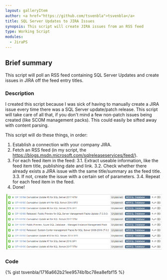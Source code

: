 ```yaml
---
layout: galleryItem
author: <a href="https://github.com/tsvenbla">tsvenbla</a>
title: SQL Server Updates to JIRA Issues
synopsis: This script will create JIRA issues from an RSS feed
type: Working Script
modules:
  - JiraPS
---
```


## Brief summary
This script will poll an RSS feed containing SQL Server Updates and create issues in JIRA off the feed entry titles.

### Description
I created this script because I was sick of having to manually create a JIRA issue every time there was a SQL Server update/patch release.
This script will take care of all that, if you don't mind a few non-patch issues being created (like SCOM management packs). This could easily be sifted away with content parsing.

This script will do these things, in order:

1. Establish a connection with your company JIRA.
2. Fetch an RSS feed (in my script, the https://blogs.msdn.microsoft.com/sqlreleaseservices/feed/).
3. For each feed item in the feed:
   3.1. Extract useable information, like the feed item title, publishing date and link.
   3.2. Check whether there already exists a JIRA issue with the same title/summary as the feed title.
   3.3. If not, create the issue with a certain set of parameters.
   3.4. Repeat for each feed item in the feed.
4. Done!

![ScreenShot](screenshots/SQLBacklog.PNG)

### Code

{% gist tsvenbla/1716a662b21ee9574b1bc78ea8efbf15 %}
